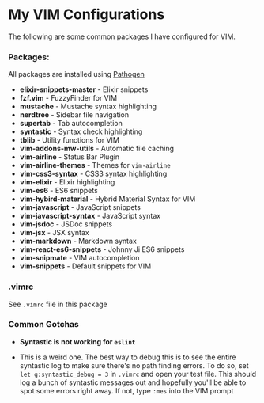 # My VIM Configurations

The following are some common packages I have configured for VIM.

### Packages:

All packages are installed using [Pathogen](https://github.com/tpope/vim-pathogen)

* **elixir-snippets-master** - Elixir snippets
* **fzf.vim** - FuzzyFinder for VIM
* **mustache** - Mustache syntax highlighting
* **nerdtree** - Sidebar file navigation
* **supertab** - Tab autocompletion
* **syntastic** - Syntax check highlighting
* **tblib** - Utility functions for VIM
* **vim-addons-mw-utils** - Automatic file caching
* **vim-airline** - Status Bar Plugin
* **vim-airline-themes** - Themes for `vim-airline`
* **vim-css3-syntax** - CSS3 syntax highlighting
* **vim-elixir** - Elixir highlighting
* **vim-es6** - ES6 snippets
* **vim-hybird-material** - Hybrid Material Syntax for VIM
* **vim-javascript** - JavaScript snippets
* **vim-javascript-syntax** - JavaScript syntax
* **vim-jsdoc** - JSDoc snippets
* **vim-jsx** - JSX syntax
* **vim-markdown** - Markdown syntax
* **vim-react-es6-snippets** - Johnny Ji ES6 snippets
* **vim-snipmate** - VIM autocompletion
* **vim-snippets** - Default snippets for VIM

### .vimrc

See `.vimrc` file in this package

### Common Gotchas

* **Syntastic is not working for `eslint`**
- This is a weird one. The best way to debug this is to see the entire syntastic log to make sure there's no path finding errors. To do so, set `let g:syntastic_debug = 3` in `.vimrc` and open your test file. This should log a bunch of syntastic messages out and hopefully you'll be able to spot some errors right away. If not, type `:mes` into the VIM prompt
